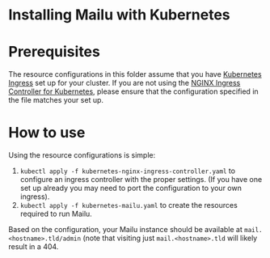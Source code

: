 # Installing Mailu with Kubernetes #

# Prerequisites #

The resource configurations in this folder assume that you have [Kubernetes Ingress](https://kubernetes.io/docs/concepts/services-networking/ingress/) set up for your cluster. If you are not using the [NGINX Ingress Controller for Kubernetes](https://github.com/kubernetes/ingress/tree/master/controllers/nginx), please ensure that the configuration specified in the file matches your set up.

# How to use #

Using the resource configurations is simple:

1. `kubectl apply -f kubernetes-nginx-ingress-controller.yaml` to configure an ingress controller with the proper settings. (If you have one set up already you may need to port the configuration to your own ingress).
2. `kubectl apply -f kubernetes-mailu.yaml` to create the resources required to run Mailu.

Based on the configuration, your Mailu instance should be available at `mail.<hostname>.tld/admin` (note that visiting just `mail.<hostname>.tld` will likely result in a 404.
